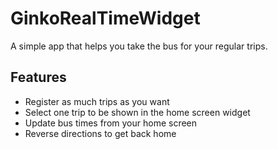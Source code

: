 # GinkoRealTimeWidget
A simple app that helps you take the bus for your regular trips.

## Features
- Register as much trips as you want
- Select one trip to be shown in the home screen widget
- Update bus times from your home screen
- Reverse directions to get back home
